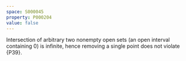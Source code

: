 ```yaml
---
space: S000045
property: P000204
value: false
---
```


Intersection of arbitrary two nonempty open sets (an open interval containing $0$) is infinite, hence removing a single point does not violate {P39}.
